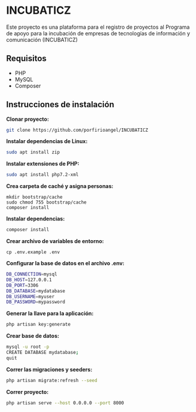 # INCUBATICZ

Este proyecto es una plataforma para el registro de proyectos al Programa de 
apoyo para la incubación de empresas de tecnologías de información y 
comunicación (INCUBATICZ)

## Requisitos

- PHP
- MySQL
- Composer

## Instrucciones de instalación

**Clonar proyecto:**

```bash
git clone https://github.com/porfirioangel/INCUBATICZ
```

**Instalar dependencias de Linux:**

```bash
sudo apt install zip
```

**Instalar extensiones de PHP:**

```bash
sudo apt install php7.2-xml
```

**Crea carpeta de caché y asigna personas:**

```
mkdir bootstrap/cache
sudo chmod 755 bootstrap/cache
composer install
```

**Instalar dependencias:**

```bash
composer install
```

**Crear archivo de variables de entorno:**
```
cp .env.example .env
```

**Configurar la base de datos en el archivo .env:**
```bash
DB_CONNECTION=mysql
DB_HOST=127.0.0.1
DB_PORT=3306
DB_DATABASE=mydatabase
DB_USERNAME=myuser
DB_PASSWORD=mypassword
```

**Generar la llave para la aplicación:**

```bash
php artisan key:generate
```

**Crear base de datos:**

```bash
mysql -u root -p
CREATE DATABASE mydatabase;
quit
```

**Correr las migraciones y seeders:**

```bash
php artisan migrate:refresh --seed
```

**Correr proyecto:**
```bash
php artisan serve --host 0.0.0.0 --port 8000
```
